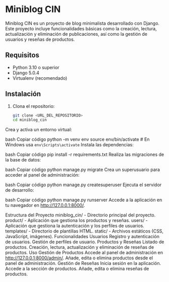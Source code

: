 # Miniblog CIN

Miniblog CIN es un proyecto de blog minimalista desarrollado con Django. Este proyecto incluye funcionalidades básicas como la creación, lectura, actualización y eliminación de publicaciones, así como la gestión de usuarios y reseñas de productos.

## Requisitos

- Python 3.10 o superior
- Django 5.0.4
- Virtualenv (recomendado)

## Instalación

1. Clona el repositorio:
   ```bash
   git clone <URL_DEL_REPOSITORIO>
   cd miniblog_cin
Crea y activa un entorno virtual:

bash
Copiar código
python -m venv env
source env/bin/activate  # En Windows usa `env\Scripts\activate`
Instala las dependencias:

bash
Copiar código
pip install -r requirements.txt
Realiza las migraciones de la base de datos:

bash
Copiar código
python manage.py migrate
Crea un superusuario para acceder al panel de administración:

bash
Copiar código
python manage.py createsuperuser
Ejecuta el servidor de desarrollo:

bash
Copiar código
python manage.py runserver
Accede a la aplicación en tu navegador en http://127.0.0.1:8000/.

Estructura del Proyecto
miniblog_cin/ - Directorio principal del proyecto.
product/ - Aplicación que gestiona los productos y reseñas.
users/ - Aplicación que gestiona la autenticación y los perfiles de usuarios.
templates/ - Directorio de plantillas HTML.
static/ - Archivos estáticos (CSS, JavaScript, imágenes).
Funcionalidades
Usuarios
Registro y autenticación de usuarios.
Gestión de perfiles de usuario.
Productos y Reseñas
Listado de productos.
Creación, lectura, actualización y eliminación de reseñas de productos.
Uso
Gestión de Productos
Accede al panel de administración en http://127.0.0.1:8000/admin/.
Añade, edita o elimina productos desde el panel de administración.
Gestión de Reseñas
Inicia sesión en la aplicación.
Accede a la sección de productos.
Añade, edita o elimina reseñas de productos.
